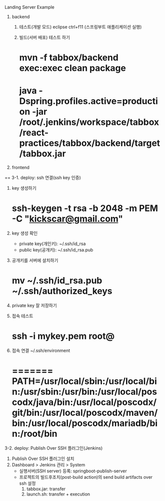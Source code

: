 Landing Server Example


1.  backend
    1)  테스트(개발 모드)
        eclipse ctrl+f11 (스프링부트 애플리케이션 실행)

    2)  빌드(서버 배포) 테스트 하기 
        # mvn -f tabbox/backend exec:exec clean package
        # java -Dspring.profiles.active=production -jar /root/.jenkins/workspace/tabbox/react-practices/tabbox/backend/target/tabbox.jar

2. frontend



== 3-1. deploy: ssh 연결(ssh key 인증)

1)  key 생성하기
    # ssh-keygen -t rsa -b 2048 -m PEM -C "kickscar@gmail.com"

2)  key 생성 확인
    - private key(개인키): ~/.ssh/id_rsa
    - public key(공개키): ~/.ssh/id_rsa.pub

3)  공개키를 서버에 설치하기
    # mv ~/.ssh/id_rsa.pub ~/.ssh/authorized_keys         

4)  private key 잘 저장하기

5)  접속 테스트
    # ssh -i mykey.pem root@<Server IP>
    
6)  접속 연결
    ~/.ssh/environment
    
    =======
    PATH=/usr/local/sbin:/usr/local/bin:/usr/sbin:/usr/bin:/usr/local/poscodx/java/bin:/usr/local/poscodx/git/bin:/usr/local/poscodx/maven/bin:/usr/local/poscodx/mariadb/bin:/root/bin        
    =======


3-2. deploy: Publish Over SSH 플러그인(Jenkins)

1) Publish Over SSH 플러그인 설치
2) Dashboard > Jenkins 관리 > System
   - 실행서버(SSH server) 등록: springboot-publish-server
   - 프로젝트의 빌드후조치(post-build action)의 send build artifacts over ssh 설정
     1. tabbox.jar: transfer
     2. launch.sh: transfer + execution 
